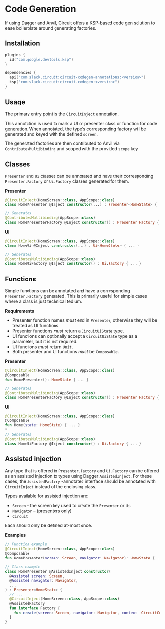 Code Generation
===============

If using Dagger and Anvil, Circuit offers a KSP-based code gen solution to ease boilerplate around generating factories.

## Installation

```kotlin
plugins {
  id("com.google.devtools.ksp")
}

dependencies {
  api("com.slack.circuit:circuit-codegen-annotations:<version>")
  ksp("com.slack.circuit:circuit-codegen:<version>")
}
```

## Usage

The primary entry point is the `CircuitInject` annotation.

This annotation is used to mark a UI or presenter class or function for code generation. When
annotated, the type's corresponding factory will be generated and keyed with the defined `screen`.

The generated factories are then contributed to Anvil via `ContributesMultibinding` and scoped
with the provided `scope` key.

## Classes

`Presenter` and `Ui` classes can be annotated and have their corresponding `Presenter.Factory` or
`Ui.Factory` classes generated for them.

**Presenter**
```kotlin
@CircuitInject(HomeScreen::class, AppScope::class)
class HomePresenter @Inject constructor(...) : Presenter<HomeState> { ... }

// Generates
@ContributesMultibinding(AppScope::class)
class HomePresenterFactory @Inject constructor() : Presenter.Factory { ... }
```

**UI**
```kotlin
@CircuitInject(HomeScreen::class, AppScope::class)
class HomeUi @Inject constructor(...) : Ui<HomeState> { ... }

// Generates
@ContributesMultibinding(AppScope::class)
class HomeUiFactory @Inject constructor() : Ui.Factory { ... }
```

## Functions

Simple functions can be annotated and have a corresponding `Presenter.Factory` generated. This is
primarily useful for simple cases where a class is just technical tedium.

**Requirements**
- Presenter function names _must_ end in `Presenter`, otherwise they will be treated as UI
functions.
- Presenter functions _must_ return a `CircuitUiState` type.
- UI functions can optionally accept a `CircuitUiState` type as a parameter, but it is not
required.
- UI functions _must_ return `Unit`.
- Both presenter and UI functions _must_ be `Composable`.

**Presenter**
```kotlin
@CircuitInject(HomeScreen::class, AppScope::class)
@Composable
fun HomePresenter(): HomeState { ... }

// Generates
@ContributesMultibinding(AppScope::class)
class HomePresenterFactory @Inject constructor() : Presenter.Factory { ... }
```

**UI**
```kotlin
@CircuitInject(HomeScreen::class, AppScope::class)
@Composable
fun Home(state: HomeState) { ... }
*
// Generates
@ContributesMultibinding(AppScope::class)
class HomeUiFactory @Inject constructor() : Ui.Factory { ... }
```

## Assisted injection

Any type that is offered in `Presenter.Factory` and `Ui.Factory` can be offered as an assisted
injection to types using Dagger `AssistedInject`. For these cases, the `AssistedFactory`
-annotated interface should be annotated with `CircuitInject` instead of the enclosing class.

Types available for assisted injection are:

- `Screen` – the screen key used to create the `Presenter` or `Ui`.
- `Navigator` – (presenters only)
- `Circuit`

Each should only be defined at-most once.

**Examples**
```kotlin
// Function example
@CircuitInject(HomeScreen::class, AppScope::class)
@Composable
fun HomePresenter(screen: Screen, navigator: Navigator): HomeState { ... }

// Class example
class HomePresenter @AssistedInject constructor(
  @Assisted screen: Screen,
  @Assisted navigator: Navigator,
  ...
) : Presenter<HomeState> {
  // ...
  @CircuitInject(HomeScreen::class, AppScope::class)
  @AssistedFactory
  fun interface Factory {
    fun create(screen: Screen, navigator: Navigator, context: CircuitContext): HomePresenter
  }
}
```
